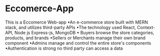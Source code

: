 # Eccomerce-App
This is a Eccomerce Web-app
•An e-commerce store built with MERN stack, and utilizes third-party APIs
•The technology used React, Context-API, Node js Express-js, MongoDB
• Buyers browse the store categories, products, and brands
•Sellers or Merchants manage their own brand component
•Admins manage and control the entire store's components
•Authentication is strong no third party can access a data
